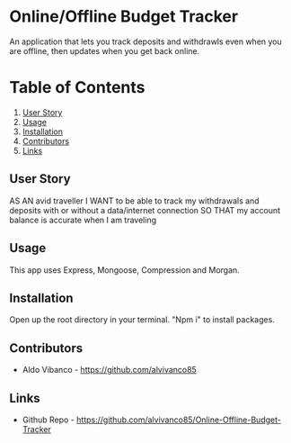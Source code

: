 # Online/Offline Budget Tracker

An application that lets you track deposits and withdrawls even when you are offline, then updates when you get back online. 

# Table of Contents
1. [User Story](#User-Story)
2. [Usage](#Usage)
3. [Installation](#Installation)
4. [Contributors](#Contributors)
5. [Links](#Links)


## User Story

AS AN avid traveller
I WANT to be able to track my withdrawals and deposits with or without a data/internet connection
SO THAT my account balance is accurate when I am traveling


## Usage

This app uses Express, Mongoose, Compression and Morgan.

## Installation

Open up the root directory in your terminal. "Npm i" to install packages. 

## Contributors
* Aldo Vibanco - https://github.com/alvivanco85

## Links
* Github Repo - https://github.com/alvivanco85/Online-Offline-Budget-Tracker
